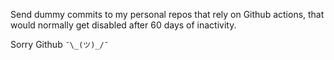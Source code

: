 Send dummy commits to my personal repos that rely on Github actions, that would normally get disabled after 60 days of inactivity. 

Sorry Github `¯\_(ツ)_/¯`
